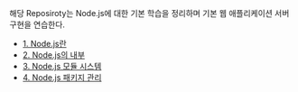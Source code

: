 해당 Reposiroty는 Node.js에 대한 기본 학습을 정리하며 기본 웹 애플리케이션 서버 구현을 연습한다.

- [1. Node.js란](1.%20Node.js란/README.md)
- [2. Node.js의 내부](2.%20Node.js의%20내부/README.md)
- [3. Node.js 모듈 시스템](3.%20Node.js%20모듈%20시스템/README.md)
- [4. Node.js 패키지 관리](4.%20Node.js%20패키지%20관리/README.md)